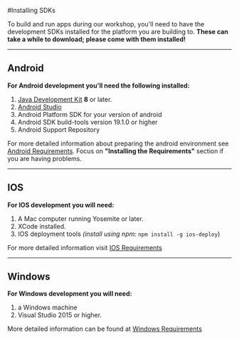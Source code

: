 #Installing SDKs

To build and run apps during our workshop, you'll need to have the development SDKs installed for the platform you are building to. **These can take a while to download; please come with them installed!**

----
## Android

**For Android development you'll need the following installed:**
1. [Java Development Kit](http://www.oracle.com/technetwork/java/javase/downloads/jdk8-downloads-2133151.html) **8** or later.
2. [Android Studio](https://developer.android.com/studio/index.html)
  1. Android Platform SDK for your version of android
  2. Android SDK build-tools version 19.1.0 or higher
  3. Android Support Repository

For more detailed information about preparing the android environment see [Android Requirements](https://cordova.apache.org/docs/en/latest/guide/platforms/android/index.html#requirements-and-support). Focus on **"Installing the Requirements"** section if you are having problems.

----
## IOS

**For IOS development you will need:**
1. A Mac computer running Yosemite or later.
2. XCode installed.
3. IOS deployment tools *(install using npm:* `npm install -g ios-deploy`)

For more detailed information visit [IOS Requirements](https://cordova.apache.org/docs/en/latest/guide/platforms/ios/index.html#requirements-and-support)

----
## Windows

**For Windows development you will need:**
1. a Windows machine
2. Visual Studio 2015 or higher.

More detailed information can be found at [Windows Requirements](https://cordova.apache.org/docs/en/latest/guide/platforms/win8/index.html#requirements-and-support)
